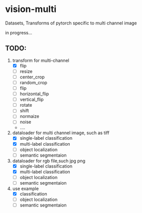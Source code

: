 # vision-multi
Datasets, Transforms of pytorch specific to multi channel image 

in progress...

## TODO:
1. transform for multi-channel
    - [x] flip
    - [ ] resize
    - [ ] center_crop
    - [ ] random_crop
    - [ ] flip
    - [ ] horizontal_flip
    - [ ] vertical_flip
    - [ ] rotate
    - [ ] shift
    - [ ] normaize
    - [ ] noise
    - ....
2. dataloader for multi channel image, such as tiff
    - [x] single-label classification
    - [x] multi-label classification
    - [ ] object localization
    - [ ] semantic segmentaion
3. dataloader for rgb file,such jpg png
    - [x] single-label classification
    - [x] multi-label classification
    - [ ] object localization
    - [ ] semantic segmentaion
4. use example
    - [x] classification
    - [ ] object localization
    - [ ] semantic segmentaion